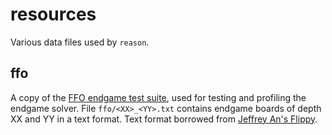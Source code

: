 # resources

Various data files used by `reason`. 

## ffo
A copy of the [FFO endgame test suite](http://www.radagast.se/othello/ffotest.html), used 
for testing and profiling the endgame solver.
File `ffo/<XX>_<YY>.txt` contains endgame boards of depth XX and YY in a text format.
Text format borrowed from [Jeffrey An's Flippy](https://github.com/jeffreyan11/othello_engine).